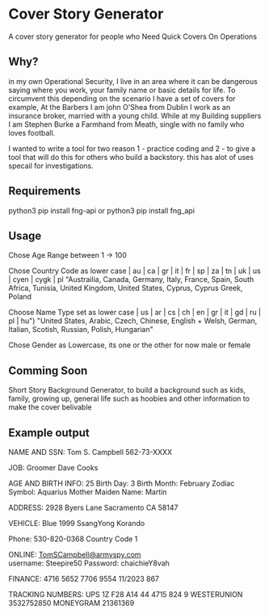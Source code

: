 # Cover Story Generator
A cover story generator for people who Need Quick Covers On Operations


## Why? 
in my own Operational Security, I live in an area where it can be dangerous saying where you work, your family name or basic details for life. To circumvent this depending on the scenario I have a set of covers for example, At the Barbers I am john O'Shea from Dublin I work as an insurance broker, married with a young child. While at my Building suppliers I am Stephen Burke a Farmhand from Meath, single with no family who loves football. 

I wanted to write a tool for two reason 1 - practice coding and 2 - to give a tool that will do this for others who build a backstory. this has alot of uses specail for investigations. 


## Requirements
python3 pip install fng-api
or
python3 pip install fng_api


## Usage
Chose Age Range between 1 -> 100

Chose Country Code as lower case | au | ca | gr | it | fr | sp | za | tn | uk | us | cyen | cygk | pl
"Austrailia, Canada, Germany, Italy, France, Spain, South Africa, Tunisia, United Kingdom, United States, Cyprus, Cyprus Greek, Poland

Choose Name Type set as lower case | us | ar | cs | ch | en | gr | it | gd | ru | pl | hu")
"United States, Arabic, Czech, Chinese, English + Welsh, German, Italian, Scotish, Russian, Polish, Hungarian"

Chose Gender as Lowercase, its one or the other for now
male or female


## Comming Soon
Short Story Background Generator, to build a background such as kids, family, growing up, general life such as hoobies and other information to make the cover belivable

## Example output

NAME AND SSN:
Tom S. Campbell
562-73-XXXX

JOB:
Groomer
Dave Cooks

AGE AND BIRTH INFO:
25
Birth Day:
3
Birth Month:
February
Zodiac Symbol:
Aquarius
Mother Maiden Name:
Martin

ADDRESS:
2928 Byers Lane
Sacramento
CA
58147

VEHICLE:
Blue
1999 SsangYong Korando

Phone:
530-820-0368
Country Code
1

ONLINE:
TomSCampbell@armyspy.com            
username:
Steepire50
Password:
chaichieY8vah

FINANCE:
4716 5652 7706 9554
11/2023
867

TRACKING NUMBERS:
UPS
1Z F28 A14 44 4715 824 9
WESTERUNION
3532752850
MONEYGRAM
21361369
